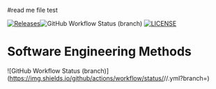 #read me file
test

[![Releases](https://img.shields.io/github/release/tormad1/sem/all.svg?style=flat-square)](https://github.com/tormad1/sem/releases)![GitHub Workflow Status (branch)](https://img.shields.io/github/actions/workflow/status/tormad1/sem/main.yml?branch=main)
[![LICENSE](https://img.shields.io/github/license/tormad1/sem.svg?style=flat-square)](https://github.com/tormad1/sem/main/LICENSE)

# Software Engineering Methods
![GitHub Workflow Status (branch)](https://img.shields.io/github/actions/workflow/status/<username>/<repository>/<action file name>.yml?branch=<branch>)

